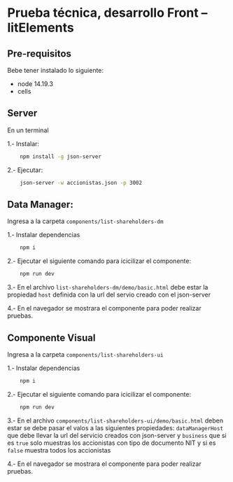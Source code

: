 # Prueba técnica, desarrollo Front – litElements

## Pre-requisitos

Bebe tener instalado lo siguiente:

- node 14.19.3
- cells

## Server

En un terminal

1.- Instalar:

```bash
    npm install -g json-server
```

2.- Ejecutar:

```bash
    json-server -w accionistas.json -p 3002
```

## Data Manager:

Ingresa a la carpeta `components/list-shareholders-dm`

1.- Instalar dependencias

```bash
    npm i
```

2.- Ejecutar el siguiente comando para icicilizar el componente:

```bash
    npm run dev
```

3.- En el archivo `list-shareholders-dm/demo/basic.html` debe estar la propiedad `host` definida con la url del servio creado con el json-server

4.- En el navegador se mostrara el componente para poder realizar pruebas.

## Componente Visual

Ingresa a la carpeta `components/list-shareholders-ui`

1.- Instalar dependencias

```bash
    npm i
```

2.- Ejecutar el siguiente comando para icicilizar el componente:

```bash
    npm run dev
```

3.- En el archivo `components/list-shareholders-ui/demo/basic.html` deben estar se debe pasar el valos a las siguientes propiedades: `dataManagerHost` que debe llevar la url del servicio creados con json-server y `business` que si es `true` solo muestras los accionistas con tipo de documento NIT y si es `false` muestra todos los accionistas

4.- En el navegador se mostrara el componente para poder realizar pruebas.
